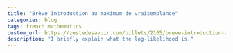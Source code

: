 ```yaml
---
title: "Brève introduction au maximum de vraisemblance"
categories: blog
tags: french mathematics
custom_url: https://zestedesavoir.com/billets/2165/breve-introduction-au-maximum-de-vraisemblance/
description: "I briefly explain what the log-likelihood is."
---
```


